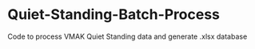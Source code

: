 # Quiet-Standing-Batch-Process
Code to process VMAK Quiet Standing data and generate .xlsx database
